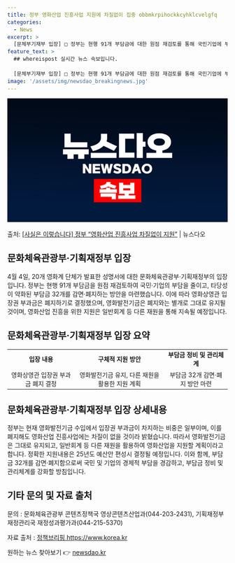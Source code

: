 ```yaml
---
title: 정부 영화산업 진흥사업 지원에 차질없이 집중 obbmkrpihockkcyhklcvelgfq
categories:
  - News
excerpt: >
  [문체부기재부 입장] □ 정부는 현행 91개 부담금에 대한 원점 재검토를 통해 국민기업에 부담이 되거나, 경…
feature_text: >
  ## whereispost 실시간 뉴스 속보입니다.

  [문체부기재부 입장] □ 정부는 현행 91개 부담금에 대한 원점 재검토를 통해 국민기업에 부담이 되거나, 경…
image: '/assets/img/newsdao_breakingnews.jpg'
---
```


![뉴스다오 속보](/assets/img/newsdao_breakingnews.jpg)

<p>출처: <a href="https://newsdao.kr/3524" rel="dofollow">[사실은 이렇습니다] 정부 “영화산업 진흥사업 차질없이 지원”</a> | 뉴스다오</p>

<h2 data-ke-size="size26">문화체육관광부·기획재정부 입장</h2>
<p data-ke-size="size16">4월 4일, 20개 영화계 단체가 발표한 성명서에 대한 문화체육관광부·기획재정부의 입장입니다. 정부는 현행 91개 부담금을 원점 재검토하여 국민·기업의 부담을 줄이고, 타당성이 약화된 부담금 32개를 감면·폐지하는 방안을 마련했습니다. 이에 따라 영화상영관 입장권 부과금은 폐지하기로 결정했으며, 영화발전기금은 폐지와는 별개로 그대로 유지될 것이며, 영화산업 진흥을 위한 지원은 일반회계 등 다른 재원을 통해 지속될 예정입니다.</p>

<h2 data-ke-size="size26">문화체육관광부·기획재정부 입장 요약</h2>
<table>
  <tr>
    <td style="text-align: center; height: 17px;"><b>입장 내용</b></td>
    <td style="text-align: center; height: 17px;"><b>구체적 지원 방안</b></td>
    <td style="text-align: center; height: 17px;"><b>부담금 정비 및 관리체계</b></td>
  </tr>
  <tr>
    <td style="text-align: center; height: 17px;">영화상영관 입장권 부과금 폐지 결정</td>
    <td style="text-align: center; height: 17px;">영화발전기금 유지, 다른 재원을 활용한 지원 계획</td>
    <td style="text-align: center; height: 17px;">부담금 32개 감면·폐지 방안 마련</td>
  </tr>
</table>

<h2 data-ke-size="size26">문화체육관광부·기획재정부 입장 상세내용</h2>
<p data-ke-size="size16">정부는 현재 영화발전기금 수입에서 입장권 부과금이 차지하는 비중은 일부이며, 이를 폐지해도 영화산업 진흥사업에는 차질이 없을 것이라 밝혔습니다. 따라서 영화발전기금은 그대로 유지되고, 일반회계 등 다른 재원을 활용하여 영화산업을 지원할 계획이라고 합니다. 정확한 지원내용은 25년도 예산안 편성시 결정될 예정입니다. 이와 함께, 부담금 32개를 감면·폐지함으로써 국민 및 기업의 경제적 부담을 경감하고, 부담금 정비 및 관리체계를 강화할 방침입니다. </p>

<h2 data-ke-size="size26">기타 문의 및 자료 출처</h2>
<p data-ke-size="size16">문의 : 문화체육관광부 콘텐츠정책국 영상콘텐츠산업과(044-203-2431), 기획재정부 재정관리국 재정성과평가과(044-215-5370)</p>
<p data-ke-size="size16">자료 출처 : <a href="https://newsdao.kr/3524">정책브리핑 https://www.korea.kr</a></p>
<p data-ke-size="size16"></p> 

원하는 뉴스 찾아보기 👉 <a href="https://newsdao.kr" rel="dofollow">newsdao.kr</a>


